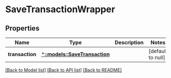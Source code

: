 # SaveTransactionWrapper

## Properties
Name | Type | Description | Notes
------------ | ------------- | ------------- | -------------
**transaction** | [***::models::SaveTransaction**](SaveTransaction.md) |  | [default to null]

[[Back to Model list]](../README.md#documentation-for-models) [[Back to API list]](../README.md#documentation-for-api-endpoints) [[Back to README]](../README.md)


